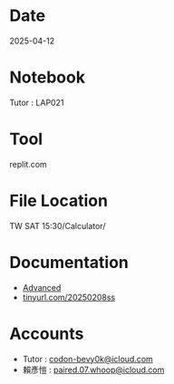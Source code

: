 # Date
2025-04-12

# Notebook
Tutor : LAP021

# Tool
replit.com

# File Location
TW SAT 15:30/Calculator/

# Documentation
- [Advanced](https://drive.google.com/drive/folders/1qMt0LIQJGqq4-YeVG7vfNzHnJcpOfjEk?usp=drive_link)
- [tinyurl.com/20250208ss](tinyurl.com/20250208ss)

# Accounts
- Tutor : codon-bevy0k@icloud.com
- 賴彥愷 : paired.07.whoop@icloud.com
